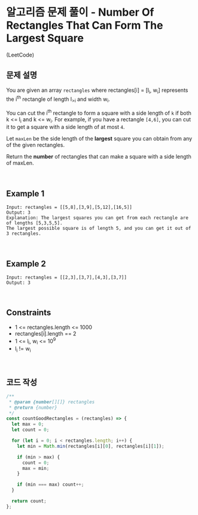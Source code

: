 # 알고리즘 문제 풀이 - Number Of Rectangles That Can Form The Largest Square

(LeetCode)

## 문제 설명

You are given an array `rectangles` where rectangles[i] = [l<sub>i</sub>, w<sub>i</sub>] represents the i<sup>th</sup> rectangle of length l<sub>>i</sub> and width w<sub>i</sub>.

You can cut the i<sup>th</sup> rectangle to form a square with a side length of `k` if both k <= l<sub>i</sub> and k <= w<sub>i</sub>. For example, if you have a rectangle `[4,6]`, you can cut it to get a square with a side length of at most `4`.

Let `maxLen` be the side length of the **largest** square you can obtain from any of the given rectangles.

Return the **number** of rectangles that can make a square with a side length of maxLen.

<br />

## Example 1

    Input: rectangles = [[5,8],[3,9],[5,12],[16,5]]
    Output: 3
    Explanation: The largest squares you can get from each rectangle are of lengths [5,3,5,5].
    The largest possible square is of length 5, and you can get it out of 3 rectangles.

<br />

## Example 2

    Input: rectangles = [[2,3],[3,7],[4,3],[3,7]]
    Output: 3

<br />

## Constraints

- 1 <= rectangles.length <= 1000
- rectangles[i].length == 2
- 1 <= l<sub>i</sub>, w<sub>i</sub> <= 10<sup>9</sup>
- l<sub>i</sub> != w<sub>i</sub>

<br />

## 코드 작성

```js
/**
 * @param {number[][]} rectangles
 * @return {number}
 */
const countGoodRectangles = (rectangles) => {
  let max = 0;
  let count = 0;

  for (let i = 0; i < rectangles.length; i++) {
    let min = Math.min(rectangles[i][0], rectangles[i][1]);

    if (min > max) {
      count = 0;
      max = min;
    }

    if (min === max) count++;
  }

  return count;
};
```

<br />
